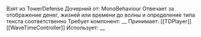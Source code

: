 Взят из TowerDefense
Дочерний от: MonoBehaviour
Отвечает за отображение денег, жизней или времени до волны и определение типа текста соответственно
Требует компонент: __
Принимает: 
[[TDPlayer]]
[[WaveTimeController]]
Использует: __
